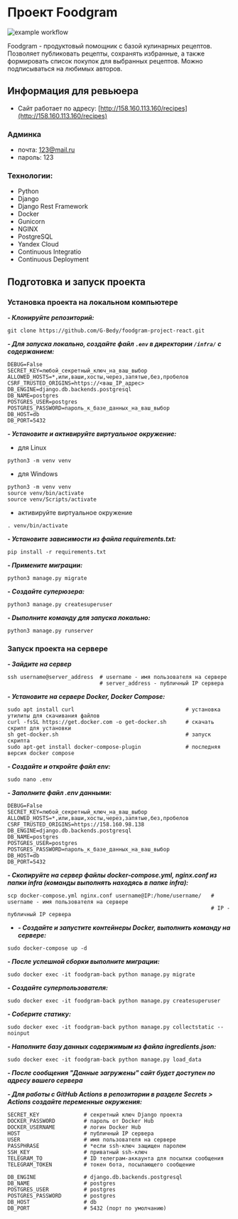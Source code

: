 # Проект Foodgram

![example workflow](https://github.com/G-Bedy/foodgram-project-react/actions/workflows/main.yml/badge.svg)  

Foodgram - продуктовый помощник с базой кулинарных рецептов. Позволяет публиковать рецепты, сохранять избранные, а также формировать список покупок для выбранных рецептов. Можно подписываться на любимых авторов.

## Информация для ревьюера

- Сайт работает по адресу: [http://158.160.113.160/recipes](http://158.160.113.160/recipes)

### Админка

- почта: 123@mail.ru
- пароль: 123


### Технологии:
- Python
- Django
- Django Rest Framework
- Docker
- Gunicorn
- NGINX
- PostgreSQL
- Yandex Cloud
- Continuous Integratio
- Continuous Deployment


## Подготовка и запуск проекта
### Установка проекта на локальном компьютере
***- Клонируйте репозиторий:***
```
git clone https://github.com/G-Bedy/foodgram-project-react.git
```

***- Для запуска локально, создайте файл `.env` в директории `/infra/` с содержанием:***
```
DEBUG=False
SECRET_KEY=любой_секретный_ключ_на_ваш_выбор
ALLOWED_HOSTS=*,или,ваши,хосты,через,запятые,без,пробелов
CSRF_TRUSTED_ORIGINS=https://<ваш_IP_адрес>
DB_ENGINE=django.db.backends.postgresql
DB_NAME=postgres
POSTGRES_USER=postgres
POSTGRES_PASSWORD=пароль_к_базе_данных_на_ваш_выбор
DB_HOST=db
DB_PORT=5432
```
***- Установите и активируйте виртуальное окружение:***
- для Linux
```
python3 -m venv venv
```
- для Windows
```
python3 -m venv venv
source venv/bin/activate
source venv/Scripts/activate
```
- активируйте виртуальное окружение
```
. venv/bin/activate
```

***- Установите зависимости из файла requirements.txt:***
```
pip install -r requirements.txt
```

***- Примените миграции:***
```
python3 manage.py migrate
```
***- Создайте суперюзера:***
```
python3 manage.py createsuperuser
```
***- Dыполните команду для запуска локально:***
```
python3 manage.py runserver
```

### Запуск проекта на сервере

***- Зайдите на сервер***
```
ssh username@server_address  # username - имя пользователя на сервере
                             # server_address - публичный IP сервера
```

***- Установите на сервере Docker, Docker Compose:***
```
sudo apt install curl                                   # установка утилиты для скачивания файлов
curl -fsSL https://get.docker.com -o get-docker.sh      # скачать скрипт для установки
sh get-docker.sh                                        # запуск скрипта
sudo apt-get install docker-compose-plugin              # последняя версия docker compose
```

***- Создайте и откройте файл env:***

```
sudo nano .env
```
***- Заполните файл .env данными:***
```
DEBUG=False
SECRET_KEY=любой_секретный_ключ_на_ваш_выбор
ALLOWED_HOSTS=*,или,ваши,хосты,через,запятые,без,пробелов
CSRF_TRUSTED_ORIGINS=https://158.160.98.138
DB_ENGINE=django.db.backends.postgresql
DB_NAME=postgres
POSTGRES_USER=postgres
POSTGRES_PASSWORD=пароль_к_базе_данных_на_ваш_выбор
DB_HOST=db
DB_PORT=5432
```

***- Скопируйте на сервер файлы docker-compose.yml, nginx.conf из папки infra (команды выполнять находясь в папке infra):***
```
scp docker-compose.yml nginx.conf username@IP:/home/username/   # username - имя пользователя на сервере
                                                                # IP - публичный IP сервера
```

- ***- Создайте и запустите контейнеры Docker, выполнить команду на сервере:***
```
sudo docker-compose up -d
```

***- После успешной сборки выполните миграции:***
```
sudo docker exec -it foodgram-back python manage.py migrate
```

***- Создайте суперпользователя:***
```
sudo docker exec -it foodgram-back python manage.py createsuperuser
```

***- Соберите статику:***
```
sudo docker exec -it foodgram-back python manage.py collectstatic --noinput
```

***- Наполните базу данных содержимым из файла ingredients.json:***
```
sudo docker exec -it foodgram-back python manage.py load_data 
```
***- После сообщения "Данные загружены" сайт будет доступен по адресу вашего сервера***



***- Для работы с GitHub Actions в репозитории в разделе Secrets > Actions создайте переменные окружения:***
```
SECRET_KEY              # секретный ключ Django проекта
DOCKER_PASSWORD         # пароль от Docker Hub
DOCKER_USERNAME         # логин Docker Hub
HOST                    # публичный IP сервера
USER                    # имя пользователя на сервере
PASSPHRASE              # *если ssh-ключ защищен паролем
SSH_KEY                 # приватный ssh-ключ
TELEGRAM_TO             # ID телеграм-аккаунта для посылки сообщения
TELEGRAM_TOKEN          # токен бота, посылающего сообщение

DB_ENGINE               # django.db.backends.postgresql
DB_NAME                 # postgres
POSTGRES_USER           # postgres
POSTGRES_PASSWORD       # postgres
DB_HOST                 # db
DB_PORT                 # 5432 (порт по умолчанию)
```